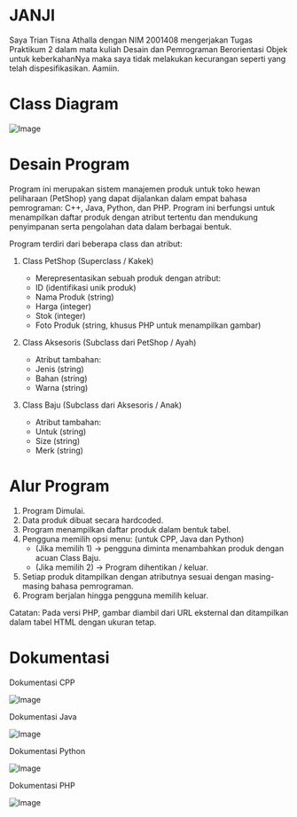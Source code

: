 # JANJI

Saya Trian Tisna Athalla dengan NIM 2001408 mengerjakan Tugas Praktikum 2 dalam mata kuliah Desain dan Pemrograman Berorientasi Objek untuk keberkahanNya maka saya tidak melakukan kecurangan seperti yang telah dispesifikasikan. Aamiin.

# Class Diagram

![Image](https://github.com/user-attachments/assets/d375c41a-cb27-468a-99a2-18fe1a1b2945)

# Desain Program

Program ini merupakan sistem manajemen produk untuk toko hewan peliharaan (PetShop) yang dapat dijalankan dalam empat bahasa pemrograman: C++, Java, Python, dan PHP. Program ini berfungsi untuk menampilkan daftar produk dengan atribut tertentu dan mendukung penyimpanan serta pengolahan data dalam berbagai bentuk.

Program terdiri dari beberapa class dan atribut:

1. Class PetShop (Superclass / Kakek)

   - Merepresentasikan sebuah produk dengan atribut:
   - ID (identifikasi unik produk)
   - Nama Produk (string)
   - Harga (integer)
   - Stok (integer)
   - Foto Produk (string, khusus PHP untuk menampilkan gambar)

2. Class Aksesoris (Subclass dari PetShop / Ayah)

   - Atribut tambahan:
   - Jenis (string)
   - Bahan (string)
   - Warna (string)

3. Class Baju (Subclass dari Aksesoris / Anak)
   - Atribut tambahan:
   - Untuk (string)
   - Size (string)
   - Merk (string)

# Alur Program

1. Program Dimulai.
2. Data produk dibuat secara hardcoded.
3. Program menampilkan daftar produk dalam bentuk tabel.
4. Pengguna memilih opsi menu: (untuk CPP, Java dan Python)
   - (Jika memilih 1) -> pengguna diminta menambahkan produk dengan acuan Class Baju.
   - (Jika memilih 2) -> Program dihentikan / keluar.
5. Setiap produk ditampilkan dengan atributnya sesuai dengan masing-masing bahasa pemrograman.
6. Program berjalan hingga pengguna memilih keluar.

Catatan: Pada versi PHP, gambar diambil dari URL eksternal dan ditampilkan dalam tabel HTML dengan ukuran tetap.

# Dokumentasi

Dokumentasi CPP

![Image](https://github.com/user-attachments/assets/2f7b09b2-2086-407a-aba4-c9ba7dab7188)

Dokumentasi Java

![Image](https://github.com/user-attachments/assets/73921c68-f28c-4846-a3eb-b79a642e95ed)

Dokumentasi Python

![Image](https://github.com/user-attachments/assets/45fd0677-defb-4a94-9733-768481211481)

Dokumentasi PHP

![Image](https://github.com/user-attachments/assets/6b7c2ba3-d091-4bbc-b700-2c9d32898d78)
